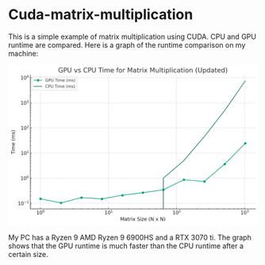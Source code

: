 #  Cuda-matrix-multiplication

This is a simple example of matrix multiplication using CUDA. CPU and GPU runtime are compared.
Here is a graph of the runtime comparison on my machine:

![runtime comparison](GPU_CPU_graph.png)

My PC has a Ryzen 9 AMD Ryzen 9 6900HS and a RTX 3070 ti. The graph shows that the GPU runtime is much faster than the CPU runtime after a certain size.
